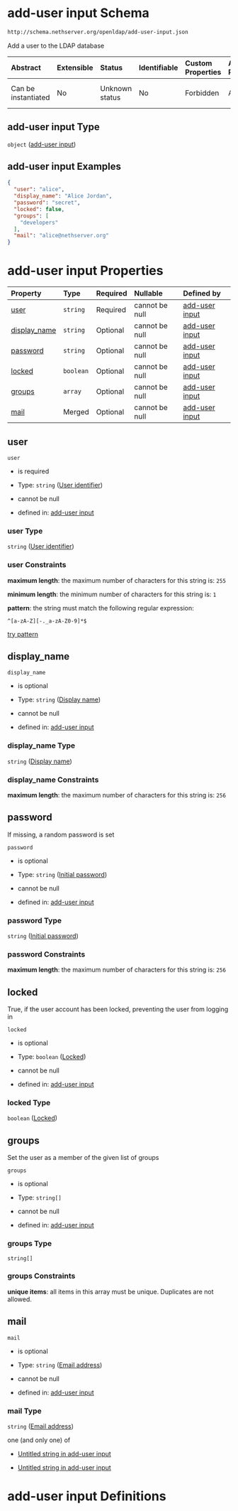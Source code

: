 # add-user input Schema

```txt
http://schema.nethserver.org/openldap/add-user-input.json
```

Add a user to the LDAP database

| Abstract            | Extensible | Status         | Identifiable | Custom Properties | Additional Properties | Access Restrictions | Defined In                                                                 |
| :------------------ | :--------- | :------------- | :----------- | :---------------- | :-------------------- | :------------------ | :------------------------------------------------------------------------- |
| Can be instantiated | No         | Unknown status | No           | Forbidden         | Allowed               | none                | [add-user-input.json](openldap/add-user-input.json "open original schema") |

## add-user input Type

`object` ([add-user input](add-user-input.md))

## add-user input Examples

```json
{
  "user": "alice",
  "display_name": "Alice Jordan",
  "password": "secret",
  "locked": false,
  "groups": [
    "developers"
  ],
  "mail": "alice@nethserver.org"
}
```

# add-user input Properties

| Property                       | Type      | Required | Nullable       | Defined by                                                                                                                                             |
| :----------------------------- | :-------- | :------- | :------------- | :----------------------------------------------------------------------------------------------------------------------------------------------------- |
| [user](#user)                  | `string`  | Required | cannot be null | [add-user input](add-user-input-properties-user-identifier.md "http://schema.nethserver.org/openldap/add-user-input.json#/properties/user")            |
| [display\_name](#display_name) | `string`  | Optional | cannot be null | [add-user input](add-user-input-properties-display-name.md "http://schema.nethserver.org/openldap/add-user-input.json#/properties/display_name")       |
| [password](#password)          | `string`  | Optional | cannot be null | [add-user input](add-user-input-properties-initial-password.md "http://schema.nethserver.org/openldap/add-user-input.json#/properties/password")       |
| [locked](#locked)              | `boolean` | Optional | cannot be null | [add-user input](add-user-input-properties-locked.md "http://schema.nethserver.org/openldap/add-user-input.json#/properties/locked")                   |
| [groups](#groups)              | `array`   | Optional | cannot be null | [add-user input](add-user-input-properties-initial-group-membership.md "http://schema.nethserver.org/openldap/add-user-input.json#/properties/groups") |
| [mail](#mail)                  | Merged    | Optional | cannot be null | [add-user input](add-user-input-properties-email-address.md "http://schema.nethserver.org/openldap/add-user-input.json#/properties/mail")              |

## user



`user`

* is required

* Type: `string` ([User identifier](add-user-input-properties-user-identifier.md))

* cannot be null

* defined in: [add-user input](add-user-input-properties-user-identifier.md "http://schema.nethserver.org/openldap/add-user-input.json#/properties/user")

### user Type

`string` ([User identifier](add-user-input-properties-user-identifier.md))

### user Constraints

**maximum length**: the maximum number of characters for this string is: `255`

**minimum length**: the minimum number of characters for this string is: `1`

**pattern**: the string must match the following regular expression:&#x20;

```regexp
^[a-zA-Z][-._a-zA-Z0-9]*$
```

[try pattern](https://regexr.com/?expression=%5E%5Ba-zA-Z%5D%5B-._a-zA-Z0-9%5D*%24 "try regular expression with regexr.com")

## display\_name



`display_name`

* is optional

* Type: `string` ([Display name](add-user-input-properties-display-name.md))

* cannot be null

* defined in: [add-user input](add-user-input-properties-display-name.md "http://schema.nethserver.org/openldap/add-user-input.json#/properties/display_name")

### display\_name Type

`string` ([Display name](add-user-input-properties-display-name.md))

### display\_name Constraints

**maximum length**: the maximum number of characters for this string is: `256`

## password

If missing, a random password is set

`password`

* is optional

* Type: `string` ([Initial password](add-user-input-properties-initial-password.md))

* cannot be null

* defined in: [add-user input](add-user-input-properties-initial-password.md "http://schema.nethserver.org/openldap/add-user-input.json#/properties/password")

### password Type

`string` ([Initial password](add-user-input-properties-initial-password.md))

### password Constraints

**maximum length**: the maximum number of characters for this string is: `256`

## locked

True, if the user account has been locked, preventing the user from logging in

`locked`

* is optional

* Type: `boolean` ([Locked](add-user-input-properties-locked.md))

* cannot be null

* defined in: [add-user input](add-user-input-properties-locked.md "http://schema.nethserver.org/openldap/add-user-input.json#/properties/locked")

### locked Type

`boolean` ([Locked](add-user-input-properties-locked.md))

## groups

Set the user as a member of the given list of groups

`groups`

* is optional

* Type: `string[]`

* cannot be null

* defined in: [add-user input](add-user-input-properties-initial-group-membership.md "http://schema.nethserver.org/openldap/add-user-input.json#/properties/groups")

### groups Type

`string[]`

### groups Constraints

**unique items**: all items in this array must be unique. Duplicates are not allowed.

## mail



`mail`

* is optional

* Type: `string` ([Email address](add-user-input-properties-email-address.md))

* cannot be null

* defined in: [add-user input](add-user-input-properties-email-address.md "http://schema.nethserver.org/openldap/add-user-input.json#/properties/mail")

### mail Type

`string` ([Email address](add-user-input-properties-email-address.md))

one (and only one) of

* [Untitled string in add-user input](add-user-input-properties-email-address-oneof-0.md "check type definition")

* [Untitled string in add-user input](add-user-input-properties-email-address-oneof-1.md "check type definition")

# add-user input Definitions
